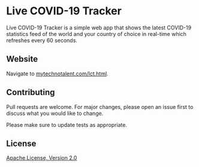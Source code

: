 # Live COVID-19 Tracker

Live COVID-19 Tracker is a simple web app that shows the latest COVID-19 statistics feed of the world and your country of choice in real-time which refreshes every 60 seconds.

## Website

Navigate to [mytechnotalent.com/lct.html](http://mytechnotalent.com/lct.html).

## Contributing

Pull requests are welcome. For major changes, please open an issue first to discuss what you would like to change.

Please make sure to update tests as appropriate.

## License

[Apache License, Version 2.0](https://www.apache.org/licenses/LICENSE-2.0)
